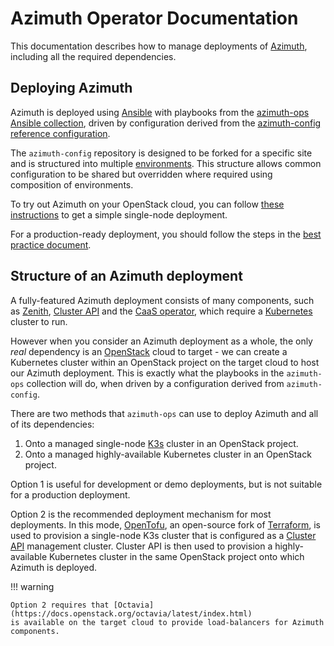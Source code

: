 # Azimuth Operator Documentation

This documentation describes how to manage deployments of
[Azimuth](https://github.com/azimuth-cloud/azimuth), including all the required dependencies.

## Deploying Azimuth

Azimuth is deployed using [Ansible](https://www.ansible.com/) with playbooks from the
[azimuth-ops Ansible collection](https://github.com/azimuth-cloud/ansible-collection-azimuth-ops),
driven by configuration derived from the
[azimuth-config reference configuration](https://github.com/azimuth-cloud/azimuth-config).

The `azimuth-config` repository is designed to be forked for a specific site and is structured
into multiple [environments](./environments.md). This structure allows common configuration to be
shared but overridden where required using composition of environments.

To try out Azimuth on your OpenStack cloud, you can follow [these instructions](./try.md)
to get a simple single-node deployment.

For a production-ready deployment, you should follow the steps in the
[best practice document](./best-practice.md).

## Structure of an Azimuth deployment

A fully-featured Azimuth deployment consists of many components, such as
[Zenith](https://github.com/azimuth-cloud/zenith), [Cluster API](https://cluster-api.sigs.k8s.io/)
and the [CaaS operator](https://github.com/azimuth-cloud/azimuth-caas-operator), which
require a [Kubernetes](https://kubernetes.io/) cluster to run.

However when you consider an Azimuth deployment as a whole, the only _real_ dependency is
an [OpenStack](https://www.openstack.org/) cloud to target - we can create a Kubernetes
cluster within an OpenStack project on the target cloud to host our Azimuth deployment.
This is exactly what the playbooks in the `azimuth-ops` collection will do, when driven by
a configuration derived from `azimuth-config`.

There are two methods that `azimuth-ops` can use to deploy Azimuth and all of its
dependencies:

  1. Onto a managed single-node [K3s](https://k3s.io/) cluster in an OpenStack project.
  2. Onto a managed highly-available Kubernetes cluster in an OpenStack project.

Option 1 is useful for development or demo deployments, but is not suitable for a production
deployment.

Option 2 is the recommended deployment mechanism for most deployments. In this mode,
[OpenTofu](https://opentofu.org/), an open-source fork of [Terraform](https://www.terraform.io/),
is used to provision a single-node K3s cluster that is configured as a
[Cluster API](https://cluster-api.sigs.k8s.io/) management cluster. Cluster API is then
used to provision a highly-available Kubernetes cluster in the same OpenStack project
onto which Azimuth is deployed.

!!! warning

    Option 2 requires that [Octavia](https://docs.openstack.org/octavia/latest/index.html)
    is available on the target cloud to provide load-balancers for Azimuth components.
